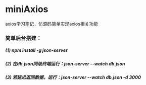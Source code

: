 # miniAxios
axios学习笔记，仿源码简单实现axios相关功能
### 简单后台搭建：
##### (1) npm install -g json-server
##### (2) 在db.json同级终端运行：json-server --watch db.json
##### (3) 若延迟返回数据，运行：json-server --watch db.json -d 3000
